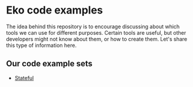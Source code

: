 # Eko code examples

The idea behind this repository is to encourage discussing about which tools we can use for different purposes. Certain tools are useful, but other developers might not know about them, or how to create them. Let's share this type of information here.

## Our code example sets
 - [Stateful](./stateful/README.md)
